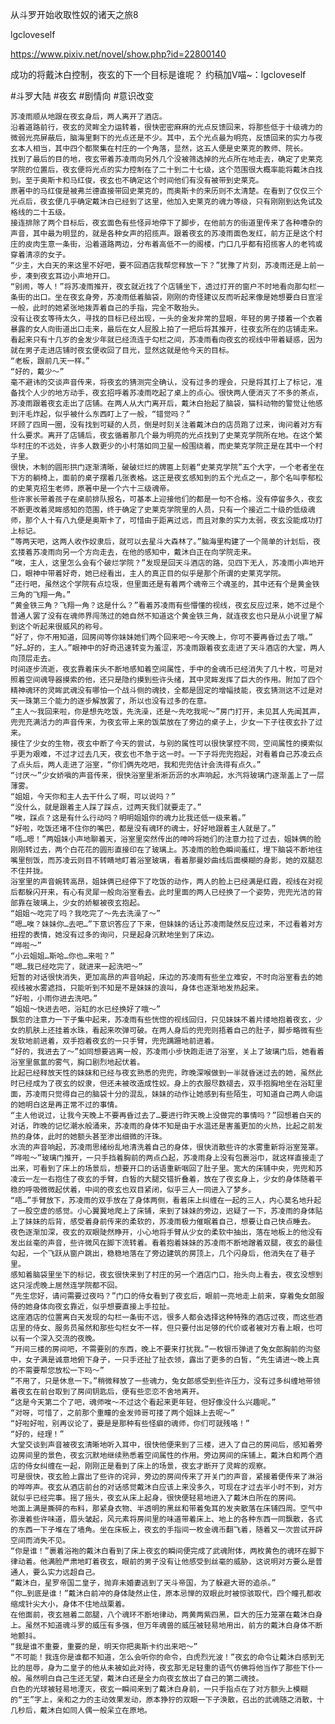 从斗罗开始收取性奴的诸天之旅8

lgcloveself

https://www.pixiv.net/novel/show.php?id=22800140

成功的将戴沐白控制，夜玄的下一个目标是谁呢？
约稿加V喵~：lgcloveself

#斗罗大陆
#夜玄
#剧情向
#意识改变


    苏凌雨顺从地跟在夜玄身后，两人离开了酒店。
    沿着道路前行，夜玄的灵眸全力运转着，很快密密麻麻的光点反馈回来，将那些低于十级魂力的微弱光亮屏蔽后，脑海里剩下的光点还是不少。其中，五个光点最为明亮，反馈回来的实力与夜玄本人相当，其中四个都聚集在村庄的一个角落，显然，这五人便是史莱克的教师、院长。
    找到了最后的目的地，夜玄带着苏凌雨向另外几个没被筛选掉的光点所在地走去，确定了史莱克学院的位置后，夜玄便将光点的实力控制在了二十到二十七级，这个范围很大概率能将戴沐白找到。至于奥斯卡和马红俊，夜玄也不确定这个时间他们有没有被带到史莱克。
    原著中的马红俊是被弗兰德直接带回史莱克的，而奥斯卡的来历则不太清楚。在看到了仅仅三个光点后，夜玄便几乎确定戴沐白已经到了这里，他加入史莱克的魂力等级，只有刚刚到达免试及格线的二十五级。
    接连排除了两个目标后，夜玄面色有些怪异地停下了脚步，在他前方的街道里传来了各种嘈杂的声音，其中最为明显的，就是各种女声的招揽声。跟着夜玄的苏凌雨面色发红，前方正是这个村庄的皮肉生意一条街，沿着道路两边，分布着高低不一的阁楼，门口几乎都有招揽客人的老鸨或穿着清凉的女子。
    “少主，大白天的来这里不好吧，要不回酒店我帮您释放一下？”犹豫了片刻，苏凌雨还是上前一步，凑到夜玄耳边小声地开口。
    “别闹，等人！”将苏凌雨推开，夜玄就近找了个店铺坐下，透过打开的窗户不时地看向那勾栏一条街的出口。坐在夜玄身旁，苏凌雨低着脑袋，刚刚的奇怪建议反而听起来像是她想要白日宣淫一般，此时的她紧张地拨弄着自己的手指，完全不敢抬头。
    没有让夜玄等待太久，寻找的目标已经出现，一头的金发非常的显眼，年轻的男子搂着一个衣着暴露的女人向街道出口走来，最后在女人屁股上拍了一把后将其推开，往夜玄所在的店铺走来。看起来只有十几岁的金发少年就已经流连于勾栏之间，苏凌雨看向夜玄的视线中带着疑惑，因为就在男子走进店铺时夜玄便收回了目光，显然这就是他今天的目标。
    “老板，跟前几天一样。”
    “好的，戴少～”
    毫不避讳的交谈声音传来，将夜玄的猜测完全确认，没有过多的理会，只是将其打上了标记，准备找个人少的地方动手，夜玄招呼着苏凌雨吃起了桌上的点心。很快两人便消灭了不多的茶点，苏凌雨跟着夜玄走出了店铺。在两人从大门离开后，戴沐白抬起了脑袋，猫科动物的警觉让他感到汗毛炸起，似乎被什么东西盯上了一般，“错觉吗？”
    环顾了四周一圈，没有找到可疑的人员，倒是时刻关注着戴沐白的店员跑了过来，询问着对方有什么要求。离开了店铺后，夜玄循着那几个最为明亮的光点找到了史莱克学院所在地。在这个繁华村庄的不远处，许多人数更少的小村落如同卫星一般围绕着，而史莱克学院正是在其中一个村子里。
    很快，木制的圆形拱门逐渐清晰，破破烂烂的牌匾上刻着“史莱克学院”五个大字，一个老者坐在下方的躺椅上，面前的桌子摆着几张表格。这正是夜玄感知到的五个光点之一，那个名叫李郁松的史莱克招生老师，原著中是一个六十三级魂帝。
    些许家长带着孩子在桌前排队报名，可基本上迎接他们的都是一句不合格。没有停留多久，夜玄不断更改着灵眸感知的范围，终于确定了史莱克学院里的人员，只有一个接近二十级的低级魂师，那个人十有八九便是奥斯卡了，可惜由于距离过远，而且对象的实力太弱，夜玄没能成功打上标记。
    “等两天吧，这两人收作奴隶后，就可以去星斗大森林了。”脑海里构建了一个简单的计划后，夜玄搂着苏凌雨向另一个方向走去，在他的感知中，戴沐白正在向学院走来。
    “唉，主人，这里怎么会有个破烂学院？”发现是回天斗酒店的路，见四下无人，苏凌雨小声地开口，眼神中带着好奇，她已经看出，主人的真正目的似乎是那个所谓的史莱克学院。
    “还行吧，虽然这个学院有点垃圾，但里面还是有着两个魂帝三个魂圣的，其中还有个是黄金铁三角的飞翔一角。”
    “黄金铁三角？飞翔一角？这是什么？”看着苏凌雨有些懵懂的视线，夜玄反应过来，她不过是个普通人罢了没有在魂师界闯荡过的她自然不知道这个黄金铁三角，就连夜玄也只是从小说里了解到这个听起来很威风的称号。
    “好了，你不用知道，回房间等你妹妹她们两个回来吧～今天晚上，你可不要再昏过去了哦。”
    “好…好的，主人。”眼神中的好奇迅速转变为羞涩，苏凌雨跟着夜玄走进了天斗酒店的大堂，两人向顶层走去。
    时间逐步流逝，夜玄靠着床头不断地感知着空间属性，手中的金魂币已经消失了几十枚，可是对照着空间魂导器摸索的他，还只是隐约摸到些许头绪，其中灵眸发挥了巨大的作用。附加了四个精神魂环的灵眸武魂没有哪怕一个战斗侧的魂技，全都是固定的增幅技能，夜玄猜测这不过是对天一珠第三个能力的逐步解放罢了，所以也没有过多的在意。
    “主人～我回来啦，你是想先吃饭，先洗澡，还是～先吃我呢～”房门打开，未见其人先闻其声，兜兜充满活力的声音传来，为夜玄带上来的饭菜放在了旁边的桌子上，少女一下子往夜玄扑了过来。
    接住了少女的生物，夜玄中断了今天的尝试，与别的属性可以很快掌控不同，空间属性的摸索似乎更为艰难，不过才过去几天，夜玄也不急于这一时。一下子将兜兜抱起，对看着自己苏凌云点了点头后，两人走进了浴室，“你们俩先吃吧，我和兜兜估计会洗得有点久。”
    “讨厌～”少女娇嗔的声音传来，很快浴室里淅淅沥沥的水声响起，水汽将玻璃门逐渐盖上了一层薄雾。
    “姐姐，今天你和主人去干什么了啊，可以说吗？”
    “没什么，就是跟着主人踩了踩点，过两天我们就要走了。”
    “唉，踩点？这是有什么行动吗？明明姐姐你的魂力比我还低一级来着。”
    “好啦，吃饭还堵不住你的嘴巴，都是没有魂环的魂士，好好地跟着主人就是了。”
    “唔…嗯！”两姐妹小声地聊着天，浴室里突然传出的呻吟将她们的注意力拉了过去，姐妹俩的脸刚刚转过去，两个白花花的圆形直接印在了玻璃上。苏凌雨的脸色瞬间羞红，埋下脑袋不断地往嘴里刨饭，而苏凌云则目不转睛地盯着浴室玻璃，看着那曼妙曲线后面模糊的身影，她的双腿忍不住并拢。
    浴室里的声音婉转高昂，姐妹俩已经停下了吃饭的动作，两人的脸上已经满是红霞，视线在对视后都躲闪开来，有心有灵犀一般向浴室看去。此时里面的两人已经换了一个姿势，兜兜光洁的背部靠在玻璃上，少女的娇躯被夜玄抱起。
    “姐姐～吃完了吗？我吃完了～先去洗澡了～”
    “嗯…唉？妹妹你…去吧…”下意识答应了下来，但妹妹的话让苏凌雨陡然反应过来，不过看着对方扭捏的表情，她没有过多的询问，只是起身沉默地坐到了床边。
    “哗啦～”
    “小云姐姐…斯哈…你也…来啦？”
    “嗯…我已经吃完了，就进来一起洗吧～”
    短暂的对话很快消失，更加高昂的声音响起，床边的苏凌雨有些坐立难安，不时向浴室看去的她视线被水雾遮挡，只能听到不知是不是妹妹的浪叫，身体也逐渐地发热起来。
    “好啦，小雨你进去洗吧。”
    “姐姐～快进去吧，浴缸的水已经换好了哦～”
    飘忽的注意力一下子集中起来，苏凌雨有些恍惚的视线回归，只见妹妹不着片缕地抱着夜玄，少女的肌肤上还挂着水珠，看起来吹弹可破。在两人身后的兜兜则捂着自己的肚子，脚步略微有些发软地前进着，双手抱着夜玄的一只手臂，兜兜蹒跚地前进着。
    “好的，我进去了～”如同想要逃离一般，苏凌雨小步快跑走进了浴室，关上了玻璃门后，她看着浴室里氤氲的雾气，胸口剧烈地起伏着。
    比起已经释放天性的妹妹和已经与夜玄熟悉的兜兜，昨晚深喉做到一半就昏迷过去的她，虽然此时已经成为了夜玄的奴隶，但还未被改造成性奴。身上的衣服尽数褪去，双手抱胸地坐在浴缸里面，苏凌雨只觉得自己的脑袋十分的混乱，妹妹的动作让她感到有些陌生，可知道自己两人命运的她明白这是再正常不过的事情。
    “主人他说过，让我今天晚上不要再昏过去了…要进行昨天晚上没做完的事情吗？”回想着白天的对话，昨晚的记忆潮水般涌来，苏凌雨的身体不知是由于水温还是害羞更加的火热，比起之前发热的身体，此时的她额头甚至渗出细微的汗珠。
    水流的声音响起，苏凌雨思绪纷乱地清洗着自己的身体，很快消散些许的水雾重新将浴室笼罩。
    “哗啦～”玻璃门推开，一只手挡着胸前的两点凸起，苏凌雨身上没有包裹浴巾，就这样直接走了出来，可看到了床上的场景后，想要开口的话语重新咽回了肚子里。宽大的床铺中央，兜兜和苏凌云一左一右抱住了夜玄的手臂，白皙的大腿交错折叠着，放在了夜玄身上，少女的身体随着平稳的呼吸微微起伏着，中间的夜玄也双目紧闭，似乎三人一同进入了梦乡。
    “唔…”手臂放下，苏凌雨的双手放在了身体两侧，看着床上纠缠在一起的三人，内心莫名地升起了一股空虚的感觉。小心翼翼地爬上了床铺，来到了妹妹的旁边，迟疑了一下，苏凌雨的身体贴上了妹妹的后背，感受着身前传来的柔软的，苏凌雨极力催眠着自己，想要让自己快点睡去。
    夜色逐渐加深，夜玄的双眼陡然睁开，小心地将手臂从少女的柔软中抽出，落在地板上的他没有发出丝毫的声音，些许微风在脚下流转着。看着抱着妹妹的苏凌雨不断地蹭着双腿，夜玄的最佳勾起，一个飞跃从窗户跳出，稳稳地落在了旁边建筑的房顶上，几个闪身后，他消失在了巷子里。
    感知着脑袋里坐下的标记，夜玄很快来到了村庄的另一个酒店门口，抬头向上看去，夜玄没想到这只淫虎晚上居然连学院都不回。
    “先生您好，请问需要过夜吗？”门口的侍女看到了夜玄后，眼前一亮地走上前来，穿着兔女郎服侍的她身体向夜玄靠近，似乎想要直接上手拉扯。
    这座酒店的位置离白天发现的勾栏一条街不远，很多人都会选择这种特殊的酒店过夜，而这些酒店里的侍女、服务员虽然和那些勾栏女不一样，但只要付出足够的代价或者被对方看上眼，也可以有一个深入交流的夜晚。
    “开间三楼的房间吧，不需要别的东西，晚上不要来打扰我。”一枚银币弹进了兔女郎胸前的沟壑中，女子满是诚意地俯下身子，一只手还扯了扯衣领，露出了更多的白皙，“先生请进～晚上真的不需要帮您放松一下吗～”
    “不用了，只是休息一下。”稍微释放了一些魂力，兔女郎感受到些许压力，没有过多纠缠地带领着夜玄在前台取到了房间钥匙后，便有些恋恋不舍地离开。
    “这是今天第二个了吧，魂师唉～不过这个看起来更年轻，但好像没什么兴趣呢。”
    “对呀，可惜了，之前那个重瞳的金发帅哥可搂了两个姐妹上去呢～”
    “好啦好啦，别再议论了，要是是那种有些怪癖的魂师，你们可就残咯！”
    “好的，经理！”
    大堂交谈到声音被夜玄清晰地听入耳中，很快他便来到了三楼，进入了自己的房间后，感知着旁边房间里的景色，夜玄沉默地继续熟悉着空间属性的作用。旁边房间的床铺上，戴沐白和两个酒店的侍女纠缠在一起，刚刚正是看到了床上的场景，夜玄才断开了灵眸的观察。
    可是很快，夜玄脸上露出了些许的诧异，旁边的房间传来了开关门的声音，紧接着便传来了淋浴的哗哗声。夜玄从酒店前台的对话感觉戴沐白应该上来没多久，可现在才过去半小时不到，对方就似乎已经完事。摇了摇头，夜玄从床上起身，很快便轻易地进入了戴沐白所在的房间。
    地面上满是撕碎的布料，那紧身衣物、半透明的黑丝和带着兔耳的发夹散落在床铺四周。空气中弥漫着些许味道，眉头皱起，风元素将房间里的味道带着床上、地上的各种东西一同飘散，各式的东西一下子堆在了墙角。坐在床板上，夜玄的手指间一枚金魂币翻飞着，随着又一次尝试开辟空间而消失不见。
    “你是谁！”裹着浴袍的戴沐白看到了床上夜玄的瞬间便完成了武魂附体，两枚黄色的魂环在脚下律动着。他满脸严肃地盯着夜玄，眼前的男子没有让他感受到丝毫的威胁，这说明对方要么是普通人，要么实力远超自己。
    “戴沐白，星罗帝国二皇子，抛弃未婚妻逃到了天斗帝国，为了躲避大哥的追杀。”
    “你…到底是谁！”戴沐白前冲的身体陡然止住，原本忌惮的双眼此时被惊骇取代，四个瞳孔都收缩成针尖大小，身体不住地战栗着。
    在他面前，夜玄翘着二郎腿，八个魂环不断地律动，两黄两紫四黑，巨大的压力笼罩在戴沐白身上。虽然不知道魂斗罗的威压有多强，但万年魂兽的威压被轻易地用出，前方的戴沐白身体不断地颤抖。
    “我是谁不重要，重要的是，明天你把奥斯卡约出来吧～”
    “不可能！我连你是谁都不知道，怎么会听你的命令，白虎烈光波！”夜玄的命令让戴沐白感到无比的屈辱，身为二皇子的他从未被如此对待，夜玄那无足轻重的语气仿佛将他当作了那些下仆一般。虽然明白自己生还无望，戴沐白还是全力向夜玄放出了自己的第二魂技。
    白色的光球被轻易地湮灭，夜玄一瞬间来到了戴沐白身前，一只手指点在了对方额头上模糊的“王”字上，亲和之力的主动效果发动，原本狰狞的双眼一下子涣散，召出的武魂随之消散，十几秒后，戴沐白如同人偶一般呆立在原地。